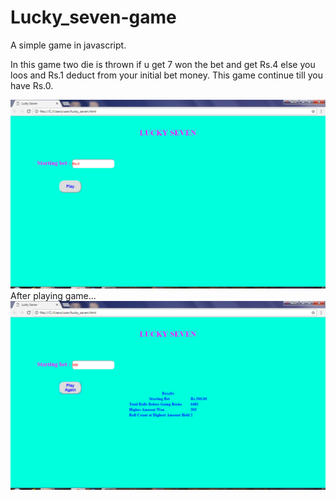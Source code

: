 # Lucky_seven-game
A simple game in javascript.

In this game two die is thrown if u get 7 won the bet and get Rs.4 else you loos and Rs.1 deduct from your initial bet money. This game continue till you have Rs.0.

![ScreenShot](https://github.com/minukumari/lucky_seven-game/blob/master/lucky_seven1.PNG)
 After playing game...
![ScreenShot](https://github.com/minukumari/lucky_seven-game/blob/master/lucky_seven2.PNG)
